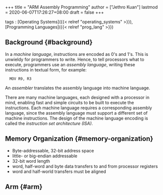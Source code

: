 +++
title = "ARM Assembly Programming"
author = ["Jethro Kuan"]
lastmod = 2020-06-07T17:26:27+08:00
draft = false
+++

tags
: [Operating Systems]({{< relref "operating_systems" >}}), [Programming Languages]({{< relref "prog_lang" >}})

## Background {#background}

In a _machine language_, instructions are encoded as 0's and 1's. This
is unwieldy for programmers to write. Hence, to tell processors what
to execute, programmers use an _assembly language_, writing these
instructions in textual form, for example:

```text
  MOV R9, R3
```

An _assembler_ translates the assembly language into machine language.

There are many machine languages, each designed with a processor in
mind, enabling fast and simple circuits to be built to execute the
instructions. Each machine language requires a corresponding assembly
language, since the assembly language must support a different set of
machine instructions. The design of the machine language encoding is
called the _instruction set architecture (ISA)_.

## Memory Organization {#memory-organization}

- Byte-addressable, 32-bit address space
- little- or big-endian addressable
- 32-bit word length
- word, half-word and byte data transfers to and from processor registers
- word and half-world transfers must be aligned

## Arm {#arm}
